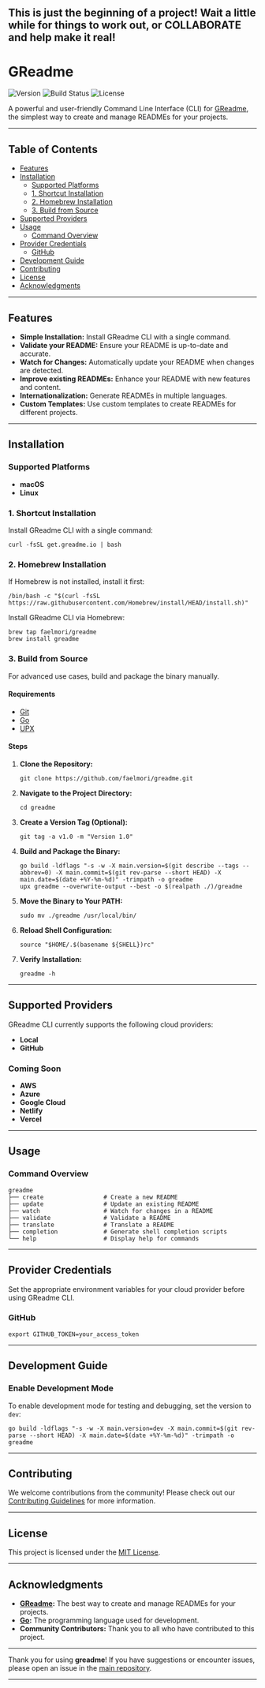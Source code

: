 ## **This is just the beginning of a project! Wait a little while for things to work out, or COLLABORATE and help make it real!**

# GReadme


![Version](https://img.shields.io/github/v/release/faelmori/greadme)
![Build Status](https://img.shields.io/github/actions/workflow/status/faelmori/greadme/build.yml?branch=main)
![License](https://img.shields.io/github/license/faelmori/greadme)

A powerful and user-friendly Command Line Interface (CLI) for [GReadme](https://github.com/faelmori/greadme), the simplest way to create and manage READMEs for your projects.

---

## Table of Contents

- [Features](#features)
- [Installation](#installation)
   - [Supported Platforms](#supported-platforms)
   - [1. Shortcut Installation](#1-shortcut-installation)
   - [2. Homebrew Installation](#2-homebrew-installation)
   - [3. Build from Source](#3-build-from-source)
- [Supported Providers](#supported-providers)
- [Usage](#usage)
   - [Command Overview](#command-overview)
- [Provider Credentials](#provider-credentials)
   - [GitHub](#github)
- [Development Guide](#development-guide)
- [Contributing](#contributing)
- [License](#license)
- [Acknowledgments](#acknowledgments)

---

## Features

- **Simple Installation:** Install GReadme CLI with a single command.
- **Validate your README:** Ensure your README is up-to-date and accurate.
- **Watch for Changes:** Automatically update your README when changes are detected.
- **Improve existing READMEs:** Enhance your README with new features and content.
- **Internationalization:** Generate READMEs in multiple languages.
- **Custom Templates:** Use custom templates to create READMEs for different projects.

---

## Installation

### Supported Platforms

- **macOS**
- **Linux**

### 1. Shortcut Installation

Install GReadme CLI with a single command:

```shell
curl -fsSL get.greadme.io | bash
```

### 2. Homebrew Installation

If Homebrew is not installed, install it first:

```shell
/bin/bash -c "$(curl -fsSL https://raw.githubusercontent.com/Homebrew/install/HEAD/install.sh)"
```

Install GReadme CLI via Homebrew:

```shell
brew tap faelmori/greadme
brew install greadme
```

### 3. Build from Source

For advanced use cases, build and package the binary manually.

#### Requirements

- [Git](https://git-scm.com/downloads)
- [Go](https://go.dev/doc/install)
- [UPX](https://github.com/upx/upx/releases/)

#### Steps

1. **Clone the Repository:**

   ```shell
   git clone https://github.com/faelmori/greadme.git
   ```

2. **Navigate to the Project Directory:**

   ```shell
   cd greadme
   ```

3. **Create a Version Tag (Optional):**

   ```shell
   git tag -a v1.0 -m "Version 1.0"
   ```

4. **Build and Package the Binary:**

   ```shell
   go build -ldflags "-s -w -X main.version=$(git describe --tags --abbrev=0) -X main.commit=$(git rev-parse --short HEAD) -X main.date=$(date +%Y-%m-%d)" -trimpath -o greadme
   upx greadme --overwrite-output --best -o $(realpath ./)/greadme
   ```

5. **Move the Binary to Your PATH:**

   ```shell
   sudo mv ./greadme /usr/local/bin/
   ```

6. **Reload Shell Configuration:**

   ```shell
   source "$HOME/.$(basename ${SHELL})rc"
   ```

7. **Verify Installation:**

   ```shell
   greadme -h
   ```

---

## Supported Providers

GReadme CLI currently supports the following cloud providers:

- **Local**
- **GitHub**

### Coming Soon

- **AWS**
- **Azure**
- **Google Cloud**
- **Netlify**
- **Vercel**

---

## Usage

### Command Overview

```plaintext
greadme
├── create                 # Create a new README
├── update                 # Update an existing README
├── watch                  # Watch for changes in a README
├── validate               # Validate a README
├── translate              # Translate a README
├── completion             # Generate shell completion scripts
└── help                   # Display help for commands
```

---

## Provider Credentials

Set the appropriate environment variables for your cloud provider before using GReadme CLI.

### GitHub

```shell
export GITHUB_TOKEN=your_access_token
```

---

## Development Guide

### Enable Development Mode

To enable development mode for testing and debugging, set the version to `dev`:

```shell
go build -ldflags "-s -w -X main.version=dev -X main.commit=$(git rev-parse --short HEAD) -X main.date=$(date +%Y-%m-%d)" -trimpath -o greadme
```

---

## Contributing

We welcome contributions from the community! Please check out our [Contributing Guidelines](https://github.com/faelmori/greadme/blob/main/CONTRIBUTING.md) for more information.

---

## License

This project is licensed under the [MIT License](LICENSE).

---

## Acknowledgments

- **[GReadme](https://github.com/faelmori/greadme):** The best way to create and manage READMEs for your projects.
- **[Go](https://golang.org/):** The programming language used for development.
- **Community Contributors:** Thank you to all who have contributed to this project.

---

Thank you for using **greadme**! If you have suggestions or encounter issues, please open an issue in the [main repository](https://github.com/faelmori/greadme).

---
